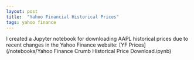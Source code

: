 ```yaml
---
layout: post
title:  "Yahoo Financial Historical Prices"
tags: yahoo finance
---
```


I created a Jupyter notebook for downloading AAPL
historical prices due to recent changes in the Yahoo Finance website:
[YF Prices](/notebooks/Yahoo Finance Crumb Historical Price Download.ipynb)
